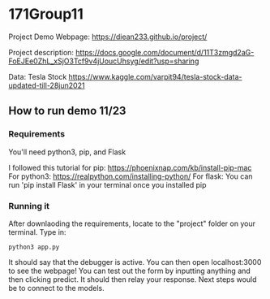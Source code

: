 # 171Group11

Project Demo Webpage: https://diean233.github.io/project/

Project description: https://docs.google.com/document/d/11T3zmgd2aG-FoEJEe0ZhL_xSjO3Tcf9v4jUoucUhsyg/edit?usp=sharing

Data: Tesla Stock https://www.kaggle.com/varpit94/tesla-stock-data-updated-till-28jun2021


## How to run demo 11/23
### Requirements
You'll need python3, pip, and Flask

I followed this tutorial for pip: https://phoenixnap.com/kb/install-pip-mac
For python3: https://realpython.com/installing-python/
For flask: You can run 'pip install Flask' in your terminal once you installed pip

### Running it
After downlaoding the requirements, locate to the "project" folder on your terminal. Type in:
```
python3 app.py
```
It should say that the debugger is active. You can then open localhost:3000 to see the webpage!
You can test out the form by inputting anything and then clicking predict. It should then relay your response. Next steps would be to connect to the models.
